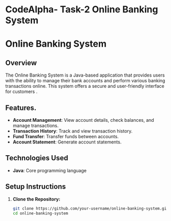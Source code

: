 # CodeAlpha- Task-2 Online Banking System
# Online Banking System

## Overview
The Online Banking System is a Java-based application that provides users with the ability to manage their bank accounts and perform various banking transactions online. This system offers a secure and user-friendly interface for  customers .

## Features.
- **Account Management**: View account details, check balances, and manage transactions.
- **Transaction History**: Track and view transaction history.
- **Fund Transfer**: Transfer funds between accounts.
- **Account Statement**: Generate account statements.

## Technologies Used
- **Java**: Core programming language

## Setup Instructions
1. **Clone the Repository:**
   ```bash
   git clone https://github.com/your-username/online-banking-system.git
   cd online-banking-system
